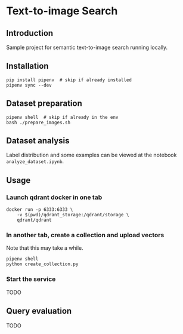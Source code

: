# Text-to-image Search

## Introduction

Sample project for semantic text-to-image search running locally.

## Installation

```
pip install pipenv  # skip if already installed
pipenv sync --dev
```

## Dataset preparation

```
pipenv shell  # skip if already in the env
bash ./prepare_images.sh
```

## Dataset analysis

Label distribution and some examples can be viewed at the notebook `analyze_dataset.ipynb`.

## Usage

### Launch qdrant docker in one tab

```
docker run -p 6333:6333 \
    -v $(pwd)/qdrant_storage:/qdrant/storage \
    qdrant/qdrant
```

### In another tab, create a collection and upload vectors

Note that this may take a while.

```
pipenv shell
python create_collection.py
```

### Start the service

TODO

## Query evaluation

TODO
